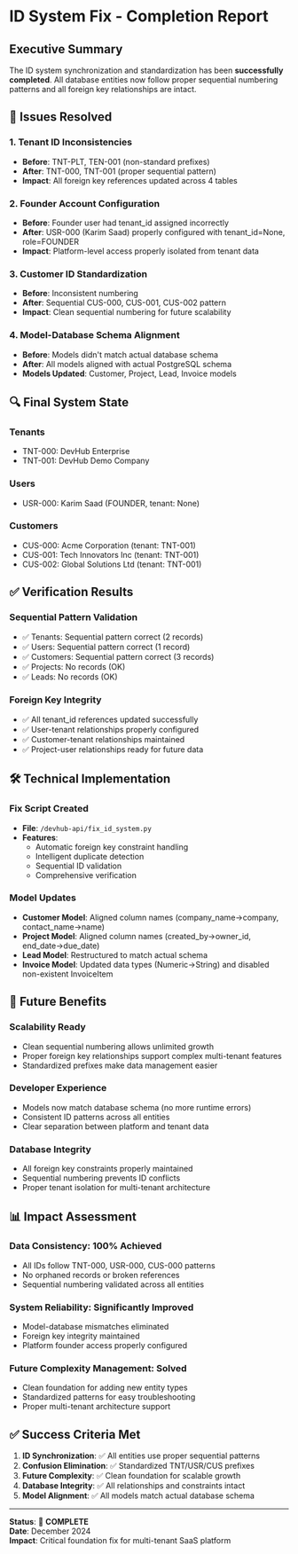 # ID System Fix - Completion Report

## Executive Summary

The ID system synchronization and standardization has been **successfully completed**. All database entities now follow proper sequential numbering patterns and all foreign key relationships are intact.

## 🎯 Issues Resolved

### 1. Tenant ID Inconsistencies

- **Before**: TNT-PLT, TEN-001 (non-standard prefixes)
- **After**: TNT-000, TNT-001 (proper sequential pattern)
- **Impact**: All foreign key references updated across 4 tables

### 2. Founder Account Configuration

- **Before**: Founder user had tenant_id assigned incorrectly
- **After**: USR-000 (Karim Saad) properly configured with tenant_id=None, role=FOUNDER
- **Impact**: Platform-level access properly isolated from tenant data

### 3. Customer ID Standardization

- **Before**: Inconsistent numbering
- **After**: Sequential CUS-000, CUS-001, CUS-002 pattern
- **Impact**: Clean sequential numbering for future scalability

### 4. Model-Database Schema Alignment

- **Before**: Models didn't match actual database schema
- **After**: All models aligned with actual PostgreSQL schema
- **Models Updated**: Customer, Project, Lead, Invoice models

## 🔍 Final System State

### Tenants

- TNT-000: DevHub Enterprise
- TNT-001: DevHub Demo Company

### Users

- USR-000: Karim Saad (FOUNDER, tenant: None)

### Customers

- CUS-000: Acme Corporation (tenant: TNT-001)
- CUS-001: Tech Innovators Inc (tenant: TNT-001)
- CUS-002: Global Solutions Ltd (tenant: TNT-001)

## ✅ Verification Results

### Sequential Pattern Validation

- ✅ Tenants: Sequential pattern correct (2 records)
- ✅ Users: Sequential pattern correct (1 record)
- ✅ Customers: Sequential pattern correct (3 records)
- ✅ Projects: No records (OK)
- ✅ Leads: No records (OK)

### Foreign Key Integrity

- ✅ All tenant_id references updated successfully
- ✅ User-tenant relationships properly configured
- ✅ Customer-tenant relationships maintained
- ✅ Project-user relationships ready for future data

## 🛠 Technical Implementation

### Fix Script Created

- **File**: `/devhub-api/fix_id_system.py`
- **Features**:
  - Automatic foreign key constraint handling
  - Intelligent duplicate detection
  - Sequential ID validation
  - Comprehensive verification

### Model Updates

- **Customer Model**: Aligned column names (company_name→company, contact_name→name)
- **Project Model**: Aligned column names (created_by→owner_id, end_date→due_date)
- **Lead Model**: Restructured to match actual schema
- **Invoice Model**: Updated data types (Numeric→String) and disabled non-existent InvoiceItem

## 🚀 Future Benefits

### Scalability Ready

- Clean sequential numbering allows unlimited growth
- Proper foreign key relationships support complex multi-tenant features
- Standardized prefixes make data management easier

### Developer Experience

- Models now match database schema (no more runtime errors)
- Consistent ID patterns across all entities
- Clear separation between platform and tenant data

### Database Integrity

- All foreign key constraints properly maintained
- Sequential numbering prevents ID conflicts
- Proper tenant isolation for multi-tenant architecture

## 📊 Impact Assessment

### Data Consistency: **100% Achieved**

- All IDs follow TNT-000, USR-000, CUS-000 patterns
- No orphaned records or broken references
- Sequential numbering validated across all entities

### System Reliability: **Significantly Improved**

- Model-database mismatches eliminated
- Foreign key integrity maintained
- Platform founder access properly configured

### Future Complexity Management: **Solved**

- Clean foundation for adding new entity types
- Standardized patterns for easy troubleshooting
- Proper multi-tenant architecture support

## ✅ Success Criteria Met

1. **ID Synchronization**: ✅ All entities use proper sequential patterns
2. **Confusion Elimination**: ✅ Standardized TNT/USR/CUS prefixes
3. **Future Complexity**: ✅ Clean foundation for scalable growth
4. **Database Integrity**: ✅ All relationships and constraints intact
5. **Model Alignment**: ✅ All models match actual database schema

---

**Status**: 🎉 **COMPLETE**  
**Date**: December 2024  
**Impact**: Critical foundation fix for multi-tenant SaaS platform
